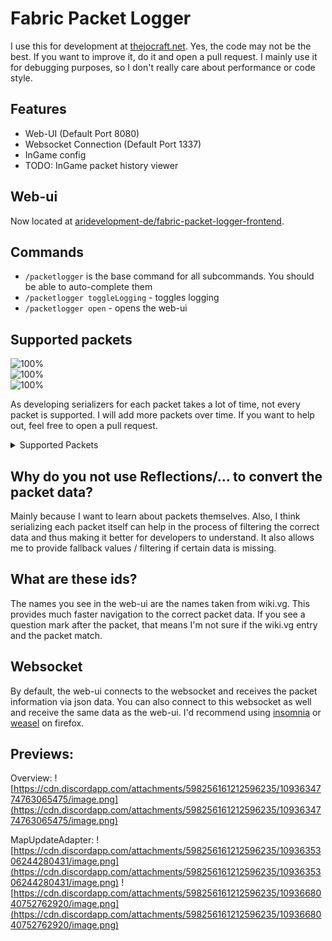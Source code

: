 # Fabric Packet Logger

I use this for development at [thejocraft.net](thejocraft.net). Yes, the code may not be the best. If you want to improve it, do it and open a pull request. I mainly use it for debugging purposes, so I don't really care about performance or code style.

## Features

- Web-UI (Default Port 8080)
- Websocket Connection (Default Port 1337)
- InGame config
- TODO: InGame packet history viewer

## Web-ui

Now located at [aridevelopment-de/fabric-packet-logger-frontend](https://github.com/aridevelopment-de/fabric-packet-logger-frontend).

## Commands

- ``/packetlogger`` is the base command for all subcommands. You should be able to auto-complete them
- ``/packetlogger toggleLogging`` - toggles logging
- ``/packetlogger open`` - opens the web-ui

## Supported packets

![100%](https://progress-bar.dev/100?title=All%20Play%20Packets%20(110/110))  
![100%](https://progress-bar.dev/100?title=All%20Status%20Packets%20(2/2))  
![100%](https://progress-bar.dev/100?title=All%20Login%20Packets%20(5/5))  

As developing serializers for each packet takes a lot of time, not every packet is supported. I will add more packets over time. If you want to help out, feel free to open a pull request.

<!-- console.log(a.map((data) => `<li><code>${data.value} (${data.label})</code></li>`).sort().join("\n")) -->

<details>
    <summary>Supported Packets</summary>
    <ul>
        <li><code>AdvancementUpdateS2CPacket (UpdateAdvancements)</code></li>
        <li><code>BlockEntityUpdateS2CPacket (BlockEntityData)</code></li>
        <li><code>BlockEventS2CPacket (BlockAction)</code></li>
        <li><code>BlockUpdateS2CPacket (BlockUpdate)</code></li>
        <li><code>ChunkDataS2CPacket (ChunkDataAndLightUpdate)</code></li>
        <li><code>ChunkDeltaUpdateS2CPacket (UpdateSectionBlocks)</code></li>
        <li><code>ChunkLoadDistanceS2CPacket (SetRenderDistance)</code></li>
        <li><code>ChunkRenderDistanceCenterS2CPacket (SetCenterChunk)</code></li>
        <li><code>CloseScreenS2CPacket (CloseContainer)</code></li>
        <li><code>CooldownUpdateS2CPacket (SetCooldown)</code></li>
        <li><code>CustomPayloadS2CPacket (PluginMessage)</code></li>
        <li><code>DamageTiltS2CPacket (HurtAnimation)</code></li>
        <li><code>DifficultyS2CPacket (ChangeDifficulty)</code></li>
        <li><code>EndCombatS2CPacket (EndCombat)</code></li>
        <li><code>EnterCombatS2CPacket (EnterCombat)</code></li>
        <li><code>EntitiesDestroyS2CPacket (RemoveEntities)</code></li>
        <li><code>EntityAnimationS2CPacket (EntityAnimation)</code></li>
        <li><code>EntityAttributesS2CPacket (UpdateAttributes)</code></li>
        <li><code>EntityDamageS2CPacket (DamageEvent)</code></li>
        <li><code>EntityEquipmentUpdateS2CPacket (SetEquipment)</code></li>
        <li><code>EntityPassengersSetS2CPacket (SetPassengers)</code></li>
        <li><code>EntityPositionS2CPacket (TeleportEntity)</code></li>
        <li><code>EntitySetHeadYawS2CPacket (SetHeadRotation)</code></li>
        <li><code>EntitySpawnS2CPacket (SpawnEntity)</code></li>
        <li><code>EntityStatusEffectS2CPacket (EntityEffect)</code></li>
        <li><code>EntityStatusS2CPacket (SetEntityMetadata)</code></li>
        <li><code>EntityTrackerUpdateS2CPacket (UpdateAttributes)</code></li>
        <li><code>EntityVelocityUpdateS2CPacket (SetEntityVelocity)</code></li>
        <li><code>ExperienceBarUpdateS2CPacket (SetExperience)</code></li>
        <li><code>ExperienceOrbSpawnS2CPacket (SpawnExperienceOrb)</code></li>
        <li><code>FeaturesS2CPacket (FeatureFlags)</code></li>
        <li><code>GameJoinS2CPacket (Login (Play))</code></li>
        <li><code>GameMessageS2CPacket (SystemChatMessage)</code></li>
        <li><code>GameStateChangeS2CPacket (GameEvent)</code></li>
        <li><code>HealthUpdateS2CPacket (SetHealth)</code></li>
        <li><code>InventoryS2CPacket (SetContainerContent)</code></li>
        <li><code>ItemPickupAnimationS2CPacket (PickupItem)</code></li>
        <li><code>KeepAliveS2CPacket (KeepAlive)</code></li>
        <li><code>LightUpdateS2CPacket (UpdateLight)</code></li>
        <li><code>LoginCompressionS2CPacket (SetCompression)</code></li>
        <li><code>LoginQueryRequestS2CPacket (LoginPluginRequest)</code></li>
        <li><code>LoginSuccessS2CPacket (LoginSuccess)</code></li>
        <li><code>MapUpdateS2CPacket (MapData)</code></li>
        <li><code>MoveRelativeS2CPacket (UpdateEntityPosition)</code></li>
        <li><code>OpenScreenS2CPacket (OpenScreen)</code></li>
        <li><code>ParticleS2CPacket (Particle)</code></li>
        <li><code>PlaySoundS2CPacket (SoundEffect)</code></li>
        <li><code>PlayerAbilitiesS2CPacket (PlayerAbilities)</code></li>
        <li><code>PlayerActionResponseS2CPacket (AcknowledgeBlockChange)</code></li>
        <li><code>PlayerListS2CPacket (PlayerInfoUpdate)</code></li>
        <li><code>PlayerPositionLookS2CPacket (SynchronizePlayerPosition)</code></li>
        <li><code>PlayerRespawnS2CPacket (Respawn)</code></li>
        <li><code>PlayerSpawnPositionS2CPacket (SetDefaultSpawnPosition)</code></li>
        <li><code>QueryPongS2CPacket (PongPlay)</code></li>
        <li><code>QueryResponseS2CPacket (StatusResponse)</code></li>
        <li><code>RemoveEntityStatusEffectS2CPacket (RemoveEntityEffect)</code></li>
        <li><code>RotateAndMoveRelativeS2CPacket (UpdateEntityPositionAndRotation)</code></li>
        <li><code>RotateS2CPacket (UpdateEntityRotation)</code></li>
        <li><code>ScreenSlotUpdateS2CPacket (SetContainerSlot)</code></li>
        <li><code>ServerMetadataS2CPacket (ServerData)</code></li>
        <li><code>SimulationDistanceS2CPacket (SetSimulationDistance)</code></li>
        <li><code>SynchronizeRecipesS2CPacket (UpdateRecipes)</code></li>
        <li><code>SynchronizeTagsS2CPacket (UpdateTags)</code></li>
        <li><code>UnloadChunkS2CPacket (UnloadChunk)</code></li>
        <li><code>UnlockRecipesS2CPacket (UpdateRecipeBook)</code></li>
        <li><code>UpdateSelectedSlotS2CPacket (SetHeldItem)</code></li>
        <li><code>WorldBorderInitializeS2CPacket (InitializeWorldBorder)</code></li>
        <li><code>WorldEventS2CPacket (WorldEvent)</code></li>
        <li><code>WorldTimeUpdateS2CPacket (UpdateTime)</code></li>
    </ul>
</details>

## Why do you not use Reflections/... to convert the packet data?

Mainly because I want to learn about packets themselves. Also, I think serializing each packet itself can help in the process of filtering the correct data and thus making it better for developers to understand. It also allows me to provide fallback values / filtering if certain data is missing.

## What are these ids?

The names you see in the web-ui are the names taken from wiki.vg. This provides much faster navigation to the correct packet data. If you see a question mark after the packet, that means I'm not sure if the wiki.vg entry and the packet match.

## Websocket

By default, the web-ui connects to the websocket and receives the packet information via json data. You can also connect to this websocket as well and receive the same data as the web-ui. I'd recommend using [insomnia](https://insomnia.rest/) or [weasel](https://addons.mozilla.org/de/firefox/addon/websocket-weasel/) on firefox.

## Previews:

Overview:
![https://cdn.discordapp.com/attachments/598256161212596235/1093634774763065475/image.png](https://cdn.discordapp.com/attachments/598256161212596235/1093634774763065475/image.png)

MapUpdateAdapter:
![https://cdn.discordapp.com/attachments/598256161212596235/1093635306244280431/image.png](https://cdn.discordapp.com/attachments/598256161212596235/1093635306244280431/image.png)
![https://cdn.discordapp.com/attachments/598256161212596235/1093668040752762920/image.png](https://cdn.discordapp.com/attachments/598256161212596235/1093668040752762920/image.png)